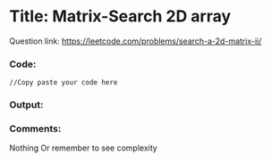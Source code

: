 # Title: Matrix-Search 2D array

Question link: https://leetcode.com/problems/search-a-2d-matrix-ii/

### Code:

```
//Copy paste your code here
```

### Output:



### Comments:
Nothing 
Or remember to see complexity
